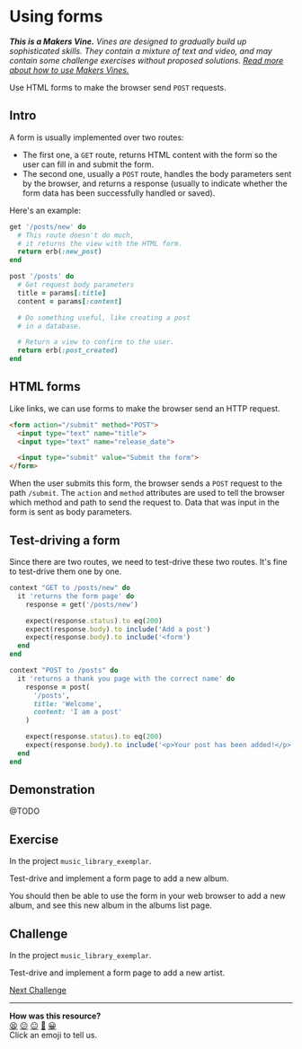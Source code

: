 # Using forms

_**This is a Makers Vine.** Vines are designed to gradually build up sophisticated skills. They contain a mixture of text and video, and may contain some challenge exercises without proposed solutions. [Read more about how to use Makers
Vines.](https://github.com/makersacademy/course/blob/main/labels/vines.md)_

Use HTML forms to make the browser send `POST` requests.

## Intro

A form is usually implemented over two routes:
  * The first one, a `GET` route, returns HTML content with the form so the user can fill in and submit the form.
  * The second one, usually a `POST` route, handles the body parameters sent by the browser, and returns a response (usually to indicate whether the form data has been successfully handled or saved).

Here's an example:

```ruby
get '/posts/new' do
  # This route doesn't do much,
  # it returns the view with the HTML form.
  return erb(:new_post)
end

post '/posts' do
  # Get request body parameters
  title = params[:title]
  content = params[:content]

  # Do something useful, like creating a post
  # in a database.

  # Return a view to confirm to the user.
  return erb(:post_created)
end
```

## HTML forms

Like links, we can use forms to make the browser send an HTTP request.

```html
<form action="/submit" method="POST">
  <input type="text" name="title">
  <input type="text" name="release_date">

  <input type="submit" value="Submit the form">
</form>
```

When the user submits this form, the browser sends a `POST` request to the path `/submit`. The `action` and `method` attributes are used to tell the browser which method and path to send the request to. Data that was input in the form is sent as body parameters.

## Test-driving a form

Since there are two routes, we need to test-drive these two routes. It's fine to test-drive them one by one.

```ruby
context "GET to /posts/new" do
  it 'returns the form page' do
    response = get('/posts/new')

    expect(response.status).to eq(200)
    expect(response.body).to include('Add a post')
    expect(response.body).to include('<form')
  end
end

context "POST to /posts" do
  it 'returns a thank you page with the correct name' do
    response = post(
      '/posts',
      title: 'Welcome',
      content: 'I am a post'
    )

    expect(response.status).to eq(200)
    expect(response.body).to include('<p>Your post has been added!</p>')
  end
end
```

## Demonstration

@TODO

## Exercise

In the project `music_library_exemplar`.

Test-drive and implement a form page to add a new album.

You should then be able to use the form in your web browser to add a new album, and see this new album in the albums list page. 

## Challenge

In the project `music_library_exemplar`.

Test-drive and implement a form page to add a new artist.


[Next Challenge](05_using_sessions.md)

<!-- BEGIN GENERATED SECTION DO NOT EDIT -->

---

**How was this resource?**  
[😫](https://airtable.com/shrUJ3t7KLMqVRFKR?prefill_Repository=makersacademy/web-applications&prefill_File=html_bites/04_using_forms.md&prefill_Sentiment=😫) [😕](https://airtable.com/shrUJ3t7KLMqVRFKR?prefill_Repository=makersacademy/web-applications&prefill_File=html_bites/04_using_forms.md&prefill_Sentiment=😕) [😐](https://airtable.com/shrUJ3t7KLMqVRFKR?prefill_Repository=makersacademy/web-applications&prefill_File=html_bites/04_using_forms.md&prefill_Sentiment=😐) [🙂](https://airtable.com/shrUJ3t7KLMqVRFKR?prefill_Repository=makersacademy/web-applications&prefill_File=html_bites/04_using_forms.md&prefill_Sentiment=🙂) [😀](https://airtable.com/shrUJ3t7KLMqVRFKR?prefill_Repository=makersacademy/web-applications&prefill_File=html_bites/04_using_forms.md&prefill_Sentiment=😀)  
Click an emoji to tell us.

<!-- END GENERATED SECTION DO NOT EDIT -->
